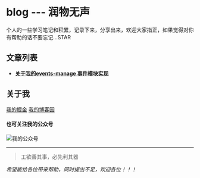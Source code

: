 # blog --- 润物无声
个人的一些学习笔记和积累，记录下来，分享出来，欢迎大家指正，如果觉得对你有帮助的话不要忘记...STAR


## 文章列表

* **[关于我的events-manage 事件模块实现](https://github.com/liuchengying/blog/issues/1)**


## 关于我

[我的掘金](https://juejin.im/user/5965d5d251882568d80d00a6)
[我的博客园](https://www.cnblogs.com/lcy-snail/)

#### 也可关注我的公众号

![我的公众号](http://119.27.182.76/wechat/wechat.jpg)

-------
> 工欲善其事，必先利其器

*希望能给各位带来帮助，同时提出不足，欢迎各位！！！*